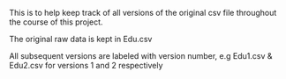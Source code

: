 This is to help keep track of all versions of the original csv file throughout the course of this project.

The original raw data is kept in Edu.csv

All subsequent versions are labeled with version number, e.g Edu1.csv & Edu2.csv for versions 1 and 2 respectively 
